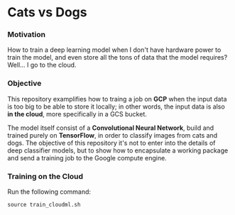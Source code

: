 # Cats vs Dogs

### Motivation
How to train a deep learning model when I don't have hardware power to train the model, and even store all the tons of data that the model requires? Well... I go to the cloud.

### Objective
This repository examplifies how to traing a job on **GCP** when the input data is too big to be able to store it locally; in other words, the input data is also **in the cloud**, more specifically in a GCS bucket.

The model itself consist of a **Convolutional Neural Network**, build and trained purely on **TensorFlow**, in order to classify images from cats and dogs. The objective of this repository it's not to enter into the details of deep classifier models, but to show how to encapsulate a working package and send a training job to the Google compute engine.

### Training on the Cloud
Run the following command:

`source train_cloudml.sh`

